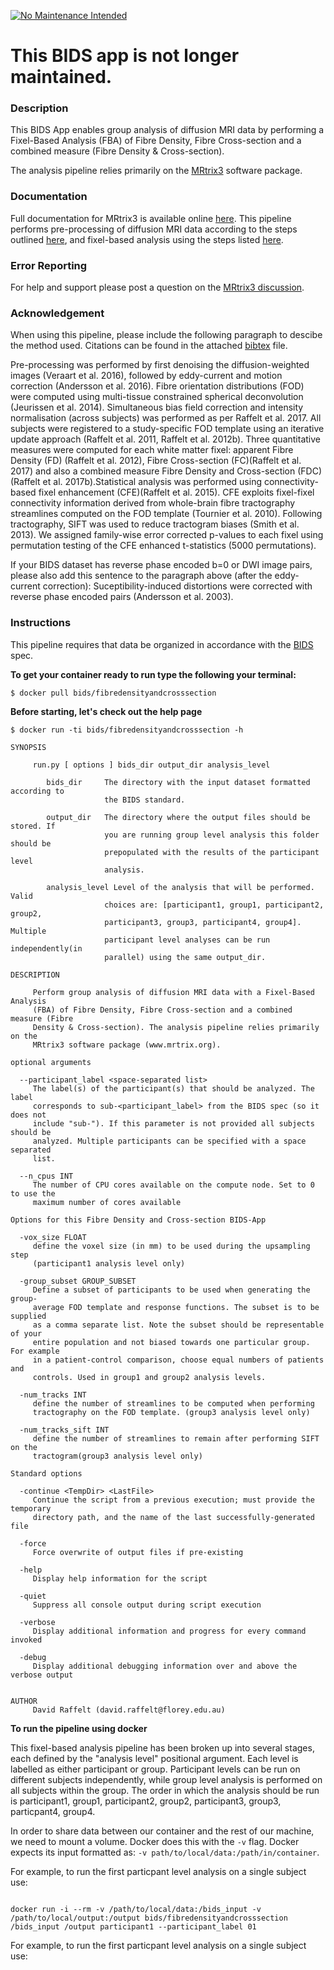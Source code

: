 [![No Maintenance Intended](http://unmaintained.tech/badge.svg)](http://unmaintained.tech/)

# This BIDS app is not longer maintained.

### Description

This BIDS App enables group analysis of diffusion MRI data by performing a
Fixel-Based Analysis (FBA) of Fibre Density, Fibre Cross-section and a combined
measure (Fibre Density & Cross-section).

The analysis pipeline relies primarily on the [MRtrix3](www.mrtrix.org) software
package.

### Documentation

Full documentation for MRtrix3 is available online
[here](http://userdocs.mrtrix.org/). This pipeline performs pre-processing of
diffusion MRI data according to the steps outlined
[here](http://mrtrix.readthedocs.io/en/latest/workflows/DWI_preprocessing_for_quantitative_analysis.html),
and fixel-based analysis using the steps listed
[here](http://mrtrix.readthedocs.io/en/latest/workflows/fixel_based_analysis.html).

### Error Reporting

For help and support please post a question on the
[MRtrix3 discussion](http://community.mrtrix.org/).

### Acknowledgement

When using this pipeline, please include the following paragraph to descibe the
method used. Citations can be found in the attached
[bibtex](./fixel-based_analysis.bib) file.

Pre-processing was performed by first denoising the diffusion-weighted images
(Veraart et al. 2016), followed by eddy-current and motion correction (Andersson
et al. 2016). Fibre orientation distributions (FOD) were computed using
multi-tissue constrained spherical deconvolution (Jeurissen et al. 2014).
Simultaneous bias field correction and intensity normalisation (across subjects)
was performed as per Raffelt et al. 2017. All subjects were registered to a
study-specific FOD template using an iterative update approach (Raffelt et al.
2011, Raffelt et al. 2012b). Three quantitative measures were computed for each
white matter fixel: apparent Fibre Density (FD) (Raffelt et al. 2012), Fibre
Cross-section (FC)(Raffelt et al. 2017) and also a combined measure Fibre
Density and Cross-section (FDC)(Raffelt et al. 2017b).Statistical analysis was
performed using connectivity-based fixel enhancement (CFE)(Raffelt et al. 2015).
CFE exploits fixel-fixel connectivity information derived from whole-brain fibre
tractography streamlines computed on the FOD template (Tournier et al. 2010).
Following tractography, SIFT was used to reduce tractogram biases (Smith et al.
2013). We assigned family-wise error corrected p-values to each fixel using
permutation testing of the CFE enhanced t-statistics (5000 permutations).

If your BIDS dataset has reverse phase encoded b=0 or DWI image pairs, please
also add this sentence to the paragraph above (after the eddy-current
correction): Suceptibility-induced distortions were corrected with reverse phase
encoded pairs (Andersson et al. 2003).

### Instructions

This pipeline requires that data be organized in accordance with the
[BIDS](http://bids.neuroimaging.io) spec.

**To get your container ready to run type the following your terminal:**

```{bash}
$ docker pull bids/fibredensityandcrosssection
```

**Before starting, let's check out the help page**

```
$ docker run -ti bids/fibredensityandcrosssection -h

SYNOPSIS

     run.py [ options ] bids_dir output_dir analysis_level

        bids_dir     The directory with the input dataset formatted according to
                     the BIDS standard.

        output_dir   The directory where the output files should be stored. If
                     you are running group level analysis this folder should be
                     prepopulated with the results of the participant level
                     analysis.

        analysis_level Level of the analysis that will be performed. Valid
                     choices are: [participant1, group1, participant2, group2,
                     participant3, group3, participant4, group4].  Multiple
                     participant level analyses can be run independently(in
                     parallel) using the same output_dir.

DESCRIPTION

     Perform group analysis of diffusion MRI data with a Fixel-Based Analysis
     (FBA) of Fibre Density, Fibre Cross-section and a combined measure (Fibre
     Density & Cross-section). The analysis pipeline relies primarily on the
     MRtrix3 software package (www.mrtrix.org).

optional arguments

  --participant_label <space-separated list>
     The label(s) of the participant(s) that should be analyzed. The label
     corresponds to sub-<participant_label> from the BIDS spec (so it does not
     include "sub-"). If this parameter is not provided all subjects should be
     analyzed. Multiple participants can be specified with a space separated
     list.

  --n_cpus INT
     The number of CPU cores available on the compute node. Set to 0 to use the
     maximum number of cores available

Options for this Fibre Density and Cross-section BIDS-App

  -vox_size FLOAT
     define the voxel size (in mm) to be used during the upsampling step
     (participant1 analysis level only)

  -group_subset GROUP_SUBSET
     Define a subset of participants to be used when generating the group-
     average FOD template and response functions. The subset is to be supplied
     as a comma separate list. Note the subset should be representable of your
     entire population and not biased towards one particular group. For example
     in a patient-control comparison, choose equal numbers of patients and
     controls. Used in group1 and group2 analysis levels.

  -num_tracks INT
     define the number of streamlines to be computed when performing
     tractography on the FOD template. (group3 analysis level only)

  -num_tracks_sift INT
     define the number of streamlines to remain after performing SIFT on the
     tractogram(group3 analysis level only)

Standard options

  -continue <TempDir> <LastFile>
     Continue the script from a previous execution; must provide the temporary
     directory path, and the name of the last successfully-generated file

  -force
     Force overwrite of output files if pre-existing

  -help
     Display help information for the script

  -quiet
     Suppress all console output during script execution

  -verbose
     Display additional information and progress for every command invoked

  -debug
     Display additional debugging information over and above the verbose output


AUTHOR
     David Raffelt (david.raffelt@florey.edu.au)

```

**To run the pipeline using docker**

This fixel-based analysis pipeline has been broken up into several stages, each
defined by the "analysis level" positional argument. Each level is labelled as
either participant or group. Participant levels can be run on different subjects
independently, while group level analysis is performed on all subjects within
the group. The order in which the analysis should be run is participant1,
group1, participant2, group2, participant3, group3, particpant4, group4.

In order to share data between our container and the rest of our machine, we
need to mount a volume. Docker does this with the `-v` flag. Docker expects its
input formatted as: `-v path/to/local/data:/path/in/container`.

For example, to run the first particpant level analysis on a single subject use:

```{bash}

docker run -i --rm -v /path/to/local/data:/bids_input -v /path/to/local/output:/output bids/fibredensityandcrosssection /bids_input /output participant1 --participant_label 01
```

For example, to run the first particpant level analysis on a single subject use:
